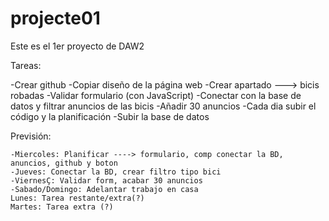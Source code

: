 # projecte01

Este es el 1er proyecto de DAW2

Tareas:
  
  -Crear github
  -Copiar diseño de la página web
  -Crear apartado ---> bicis robadas
  -Validar formulario (con JavaScript)
  -Conectar con la base de datos y filtrar anuncios de las bicis
  -Añadir 30 anuncios
  -Cada dia subir el código y la planificación
  -Subir la base de datos

Previsión:

    -Miercoles: Planificar ----> formulario, comp conectar la BD, anuncios, github y boton
    -Jueves: Conectar la BD, crear filtro tipo bici
    -ViernesÇ: Validar form, acabar 30 anuncios
    -Sabado/Domingo: Adelantar trabajo en casa
    Lunes: Tarea restante/extra(?)
    Martes: Tarea extra (?)
    
